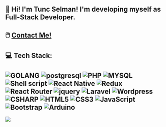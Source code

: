 ## :wave: Hi! I'm Tunc Selman! I'm developing myself as Full-Stack Developer.
## :computer_mouse: [Contact Me!](https://bio.link/selmantu)
## 💻 Tech Stack:

![GOLANG]( 	https://img.shields.io/badge/Go-00ADD8?style=for-the-badge&logo=go&logoColor=white)
![postgresql]( 	https://img.shields.io/badge/PostgreSQL-316192?style=for-the-badge&logo=postgresql&logoColor=white)
![PHP](https://img.shields.io/badge/PHP-777BB4?style=for-the-badge&logo=php&logoColor=white)
![MYSQL](https://img.shields.io/badge/MySQL-00000F?style=for-the-badge&logo=mysql&logoColor=white)
![Shell script]( 	https://img.shields.io/badge/Shell_Script-121011?style=for-the-badge&logo=gnu-bash&logoColor=white)
![React Native]( https://img.shields.io/badge/React_Native-20232A?style=for-the-badge&logo=react&logoColor=61DAFB)
![Redux]( 	https://img.shields.io/badge/Redux-593D88?style=for-the-badge&logo=redux&logoColor=white)
![React Router](  	https://img.shields.io/badge/React_Router-CA4245?style=for-the-badge&logo=react-router&logoColor=white)
![jquery]( 	https://img.shields.io/badge/jQuery-0769AD?style=for-the-badge&logo=jquery&logoColor=white)
![Laravel]( https://img.shields.io/badge/Laravel-FF2D20?style=for-the-badge&logo=laravel&logoColor=white)
![Wordpress]( https://img.shields.io/badge/Wordpress-21759B?style=for-the-badge&logo=wordpress&logoColor=white)
![CSHARP](https://img.shields.io/badge/C%23-239120?style=for-the-badge&logo=c-sharp&logoColor=white)
![HTML5](https://img.shields.io/badge/html5-%23E34F26.svg?style=for-the-badge&logo=html5&logoColor=white) 
![CSS3](https://img.shields.io/badge/css3-%231572B6.svg?style=for-the-badge&logo=css3&logoColor=white) 
![JavaScript](https://img.shields.io/badge/javascript-%23323330.svg?style=for-the-badge&logo=javascript&logoColor=%23F7DF1E) 
![Bootstrap](https://img.shields.io/badge/bootstrap-%23563D7C.svg?style=for-the-badge&logo=bootstrap&logoColor=white) 
![Arduino](  	https://img.shields.io/badge/Arduino-00979D?style=for-the-badge&logo=Arduino&logoColor=white)
---
[![](https://visitcount.itsvg.in/api?id=stnc&label=stnc%20github&color=6&icon=0&pretty=false)](https://visitcount.itsvg.in)

[//]: # (https://visitcount.itsvg.in/api?id=stnc&label=stnc%20github&color=1&icon=2&pretty=false)
